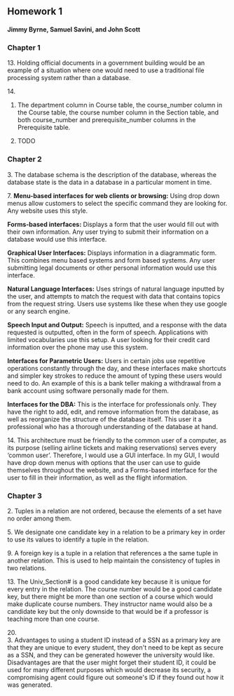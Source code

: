 ##  Homework 1
####  Jimmy Byrne, Samuel Savini, and John Scott


###  Chapter 1
13\.  Holding official documents in a government building would be an example of a situation where one would need to use a traditional file processing system rather than a database.


14\.  
  1.  The department column in Course table, the course_number column in the Course table, the course number column in the Section table, and both course_number and prerequisite_number columns in the Prerequisite table.

  2.  TODO


###  Chapter 2
3\.  The database schema is the description of the database, whereas the database state is the data in a database in a particular moment in time.


7\.  __Menu-based interfaces for web clients or browsing:__ Using drop down menus allow customers to select the specific command they are looking for. Any website uses this style.

__Forms-based interfaces:__ Displays a form that the user would fill out with their own information. Any user trying to submit their information on a database would use this interface.

__Graphical User Interfaces:__ Displays information in a diagrammatic form. This combines menu based systems and form based systems. Any user submitting legal documents or other personal information would use this interface.

__Natural Language Interfaces:__ Uses strings of natural language inputted by the user, and attempts to match the request with data that contains topics from the request string. Users use systems like these when they use google or any search engine.

__Speech Input and Output:__ Speech is inputted, and a response with the data requested is outputted, often in the form of speech. Applications with limited vocabularies use this setup. A user looking for their credit card information over the phone may use this system.

__Interfaces for Parametric Users:__ Users in certain jobs use repetitive operations constantly through the day, and these interfaces make shortcuts and simpler key strokes to reduce the amount of typing these users would need to do. An example of this is a bank teller making a withdrawal from a bank account using software personally made for them.

__Interfaces for the DBA:__ This is the interface for professionals only. They have the right to add, edit, and remove information from the database, as well as reorganize the structure of the database itself. This user it a professional who has a thorough understanding of the database at hand.


14\.  This architecture must be friendly to the common user of a computer, as its purpose (selling airline tickets and making reservations) serves every ‘common user’. Therefore, I would use a GUI interface. In my GUI, I would have drop down menus with options that the user can use to guide themselves throughout the website, and a Forms-based interface for the user to fill in their information, as well as the flight information.


###  Chapter 3
2\.  Tuples in a relation are not ordered, because the elements of a set have no order among them.


5\.  We designate one candidate key in a relation to be a primary key in order to use its values to identify a tuple in the relation.


9\.  A foreign key is a tuple in a relation that references a the same tuple in another relation. This is used to help maintain the consistency of tuples in two relations.


13\.  The Univ_Section# is a good candidate key because it is unique for every entry in the relation. The course number would be a good candidate key, but there might be more than one section of a course which would make duplicate course numbers. They instructor name would also be a candidate key but the only downside to that would be if a professor is teaching more than one course.


20\.  
  3.  Advantages to using a student ID instead of a SSN as a primary key are that they are unique to every student, they don't need to be kept as secure as a SSN, and they can be generated however the university would like. Disadvantages are that the user might forget their student ID, it could be used for many different purposes which would decrease its security, a compromising agent could figure out someone's ID if they found out how it was generated.
